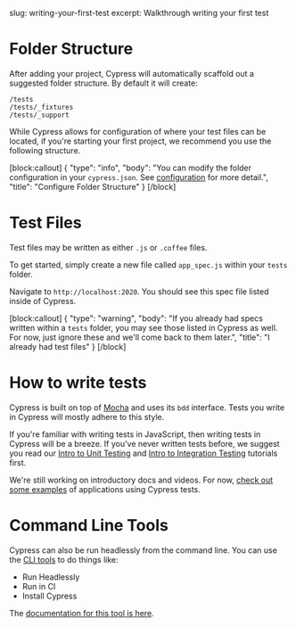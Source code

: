 slug: writing-your-first-test
excerpt: Walkthrough writing your first test

# Folder Structure

After adding your project, Cypress will automatically scaffold out a suggested folder structure. By default it will create:

```
/tests
/tests/_fixtures
/tests/_support
```

While Cypress allows for configuration of where your test files can be located, if you're starting your first project, we recommend you use the following structure.

[block:callout]
{
  "type": "info",
  "body": "You can modify the folder configuration in your `cypress.json`. See [configuration](https://on.cypress.io/guides/configuration) for more detail.",
  "title": "Configure Folder Structure"
}
[/block]

# Test Files

Test files may be written as either `.js` or `.coffee` files.

To get started, simply create a new file called `app_spec.js` within your `tests` folder.

Navigate to `http://localhost:2020`. You should see this spec file listed inside of Cypress.

[block:callout]
{
  "type": "warning",
  "body": "If you already had specs written within a `tests` folder, you may see those listed in Cypress as well. For now, just ignore these and we'll come back to them later.",
  "title": "I already had test files"
}
[/block]

# How to write tests

Cypress is built on top of [Mocha](https://on.cypress.io/guides/bundled-tools#mocha) and uses its `bdd` interface. Tests you write in Cypress will mostly adhere to this style.

If you're familiar with writing tests in JavaScript, then writing tests in Cypress will be a breeze. If you've never written tests before, we suggest you read our [Intro to Unit Testing]() and [Intro to Integration Testing]() tutorials first.

We're still working on introductory docs and videos. For now, [check out some examples](https://on.cypress.io/guides/all-example-apps) of applications using Cypress tests.

# Command Line Tools

Cypress can also be run headlessly from the command line. You can use the [CLI tools](https://github.com/cypress-io/cypress-cli) to do things like:

- Run Headlessly
- Run in CI
- Install Cypress

The [documentation for this tool is here](https://github.com/cypress-io/cypress-cli).